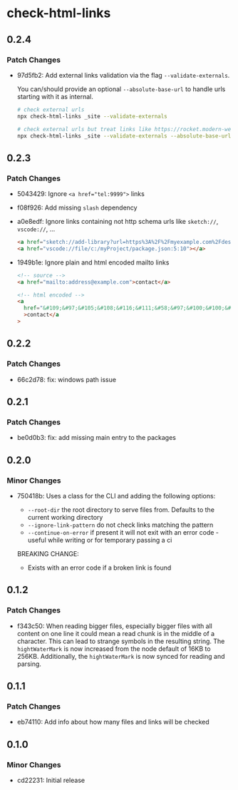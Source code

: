 # check-html-links

## 0.2.4

### Patch Changes

- 97d5fb2: Add external links validation via the flag `--validate-externals`.

  You can/should provide an optional `--absolute-base-url` to handle urls starting with it as internal.

  ```bash
  # check external urls
  npx check-html-links _site --validate-externals

  # check external urls but treat links like https://rocket.modern-web.dev/about/ as internal
  npx check-html-links _site --validate-externals --absolute-base-url https://rocket.modern-web.dev
  ```

## 0.2.3

### Patch Changes

- 5043429: Ignore `<a href="tel:9999">` links
- f08f926: Add missing `slash` dependency
- a0e8edf: Ignore links containing not http schema urls like `sketch://`, `vscode://`, ...

  ```html
  <a href="sketch://add-library?url=https%3A%2F%2Fmyexample.com%2Fdesign%2Fui-kit.xml"></a>
  <a href="vscode://file/c:/myProject/package.json:5:10"></a>
  ```

- 1949b1e: Ignore plain and html encoded mailto links

  ```html
  <!-- source -->
  <a href="mailto:address@example.com">contact</a>

  <!-- html encoded -->
  <a
    href="&#109;&#97;&#105;&#108;&#116;&#111;&#58;&#97;&#100;&#100;&#114;&#101;&#115;&#115;&#64;&#101;&#120;&#97;&#109;&#112;&#108;&#101;&#46;&#99;&#111;&#109;"
    >contact</a
  >
  ```

## 0.2.2

### Patch Changes

- 66c2d78: fix: windows path issue

## 0.2.1

### Patch Changes

- be0d0b3: fix: add missing main entry to the packages

## 0.2.0

### Minor Changes

- 750418b: Uses a class for the CLI and adding the following options:

  - `--root-dir` the root directory to serve files from. Defaults to the current working directory
  - `--ignore-link-pattern` do not check links matching the pattern
  - `--continue-on-error` if present it will not exit with an error code - useful while writing or for temporary passing a ci

  BREAKING CHANGE:

  - Exists with an error code if a broken link is found

## 0.1.2

### Patch Changes

- f343c50: When reading bigger files, especially bigger files with all content on one line it could mean a read chunk is in the middle of a character. This can lead to strange symbols in the resulting string. The `hightWaterMark` is now increased from the node default of 16KB to 256KB. Additionally, the `hightWaterMark` is now synced for reading and parsing.

## 0.1.1

### Patch Changes

- eb74110: Add info about how many files and links will be checked

## 0.1.0

### Minor Changes

- cd22231: Initial release

